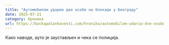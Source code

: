 ```yaml
---
title: "Аутомобилом ударио две особе на блокади у Београду"
date: 2025-07-21
category: Хроника
url: https://backapalankavesti.com/hronika/automobilom-udario-dve-osobe-na-blokadi-u-beogradu/
---
```


Како наводе, ауто је заустављен и чека се полиција.
